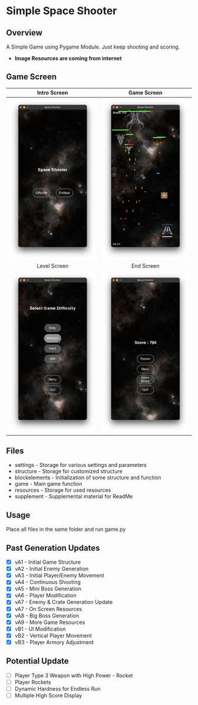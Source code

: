 # Simple Space Shooter

## Overview
A Simple Game using Pygame Module. Just keep shooting and scoring.

- **Image Resources are coming from internet**

## Game Screen
|                                      Intro Screen                                       |                                      Game Screen                                       |
|:---------------------------------------------------------------------------------------:|:--------------------------------------------------------------------------------------:|
| ![](https://github.com/UniKerogen/space-shooter/blob/main/supplements/intro_screen.png) | ![](https://github.com/UniKerogen/space-shooter/blob/main/supplements/endless_run.png) | 
|                                      Level Screen                                       |                                       End Screen                                       |
| ![](https://github.com/UniKerogen/space-shooter/blob/main/supplements/level_screen.png) | ![](https://github.com/UniKerogen/space-shooter/blob/main/supplements/end_screen.png)  |


## Files
- settings - Storage for various settings and parameters
- structure - Storage for customized structure
- blockelements - Initialization of some structure and function
- game - Main game function
- resources - Storage for used resources
- supplement - Supplemental material for ReadMe

## Usage
Place all files in the same folder and run game.py

## Past Generation Updates
- [x] vA1 - Initial Game Structure
- [x] vA2 - Initial Enemy Generation
- [x] vA3 - Initial Player/Enemy Movement
- [x] vA4 - Continuous Shooting
- [x] vA5 - Mini Boss Generation
- [x] vA6 - Player Modification
- [x] vA7 - Enemy & Crate Generation Update
- [x] vA7 - On Screen Resources
- [x] vA8 - Big Boss Generation
- [x] vA9 - More Game Resources
- [x] vB1 - UI Modification
- [x] vB2 - Vertical Player Movement
- [x] vB3 - Player Armory Adjustment

## Potential Update
- [ ] Player Type 3 Weapon with High Power - Rocket
- [ ] Player Rockets
- [ ] Dynamic Hardness for Endless Run
- [ ] Multiple High Score Display

